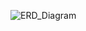 ![ERD_Diagram](https://github.com/NDeekshitha7/ui-project/assets/115596359/4d747d81-51ff-47fe-bba3-7d2f8cd71afa)


